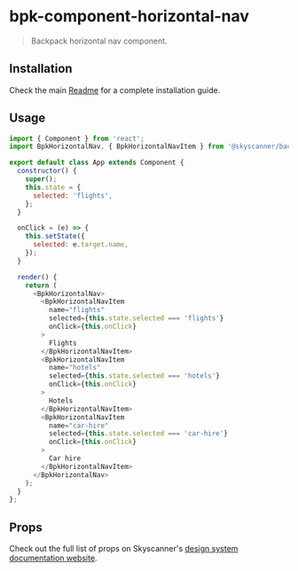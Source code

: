 # bpk-component-horizontal-nav

> Backpack horizontal nav component.

## Installation

Check the main [Readme](https://github.com/skyscanner/backpack#usage) for a complete installation guide.

## Usage

```js
import { Component } from 'react';
import BpkHorizontalNav, { BpkHorizontalNavItem } from '@skyscanner/backpack-web/bpk-component-horizontal-nav';

export default class App extends Component {
  constructor() {
    super();
    this.state = {
      selected: 'flights',
    };
  }

  onClick = (e) => {
    this.setState({
      selected: e.target.name,
    });
  }

  render() {
    return (
      <BpkHorizontalNav>
        <BpkHorizontalNavItem
          name="flights"
          selected={this.state.selected === 'flights'}
          onClick={this.onClick}
        >
          Flights
        </BpkHorizontalNavItem>
        <BpkHorizontalNavItem
          name="hotels"
          selected={this.state.selected === 'hotels'}
          onClick={this.onClick}
        >
          Hotels
        </BpkHorizontalNavItem>
        <BpkHorizontalNavItem
          name="car-hire"
          selected={this.state.selected === 'car-hire'}
          onClick={this.onClick}
        >
          Car hire
        </BpkHorizontalNavItem>
      </BpkHorizontalNav>
    );
  }
};
```

## Props

Check out the full list of props on Skyscanner's [design system documentation website](https://www.skyscanner.design/latest/components/horizontal-navigation/web-xkQUB1Vp#section-props-eb).
